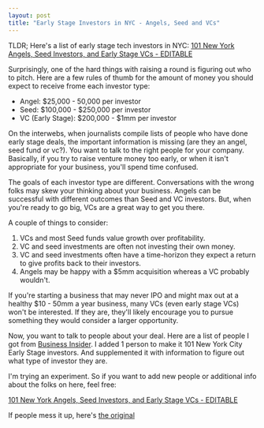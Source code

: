 ```yaml
---
layout: post
title: "Early Stage Investors in NYC - Angels, Seed and VCs"
---
```

TLDR; Here's a list of early stage tech investors in NYC: [101 New York Angels, Seed Investors, and Early Stage VCs - EDITABLE](https://docs.google.com/a/customer.io/spreadsheet/ccc?key=0Ap5XbqUM9nICdG40LXVVamRyN19zZHlTU3E2SmdDTkE#gid=0)

Surprisingly, one of the hard things with raising a round is figuring out who to pitch. Here are a few rules of thumb for the amount of money you should expect to receive frome each investor type:

* Angel: $25,000 - 50,000 per investor
* Seed: $100,000 - $250,000 per investor
* VC (Early Stage): $200,000 - $1mm per investor

On the interwebs, when journalists compile lists of people who have done early stage deals, the important information is missing (are they an angel, seed fund or vc?). You want to talk to the right people for your company. Basically, if you try to raise venture money too early, or when it isn't appropriate for your business, you'll spend time confused.

The goals of each investor type are different. Conversations with the wrong folks may skew your thinking about your business. Angels can be successful with different outcomes than Seed and VC investors. But, when you're ready to go big, VCs are a great way to get you there.

A couple of things to consider:

1. VCs and most Seed funds value growth over profitability.
1. VC and seed investments are often not investing their own money.
1. VC and seed investments often have a time-horizon they expect a return to give profits back to their investors.
1. Angels may be happy with a $5mm acquisition whereas a VC probably wouldn't.

If you're starting a business that may never IPO and might max out at a healthy $10 - 50mm a year business, many VCs (even early stage VCs) won't be interested. If they are, they'll likely encourage you to pursue something they would consider a larger opportunity.

Now, you want to talk to people about your deal. Here are a list of people I got from [Business Insider](http://www.businessinsider.com/new-york-early-stage-tech-startup-investors-2012-6). I added 1 person to make it 101 New York City Early Stage investors. And supplemented it with information to figure out what type of investor they are.

I'm trying an experiment. So if you want to add new people or additional info about the folks on here, feel free:

[101 New York Angels, Seed Investors, and Early Stage VCs - EDITABLE](https://docs.google.com/a/customer.io/spreadsheet/ccc?key=0Ap5XbqUM9nICdG40LXVVamRyN19zZHlTU3E2SmdDTkE#gid=0)

If people mess it up, here's [the original](https://docs.google.com/spreadsheet/ccc?key=0Ap5XbqUM9nICdGI5X0Z4MzlqWWJ4R2M1TjFPYl9JaGc) 
